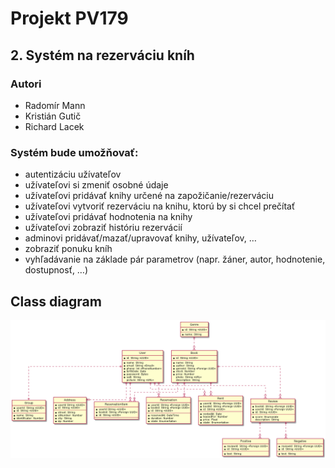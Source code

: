 # Projekt PV179
## 2.  Systém na rezerváciu kníh

### Autori
- Radomír Mann
- Kristián Gutič
- Richard Lacek

### Systém bude umožňovať:  

- autentizáciu užívateľov  
- užívateľovi si zmeniť osobné údaje  
- užívateľovi pridávať knihy určené na zapožičanie/rezerváciu  
- užívateľovi vytvoriť rezerváciu na knihu, ktorú by si chcel prečítať  
- užívateľovi pridávať hodnotenia na knihy  
- užívateľovi zobraziť históriu rezervácií  
- adminovi pridávať/mazať/upravovať knihy, užívateľov, …  
- zobraziť ponuku kníh  
- vyhľadávanie na základe pár parametrov (napr. žáner, autor, hodnotenie, dostupnosť, …)


## Class diagram

![library.png](./Diagrams/library.png)

